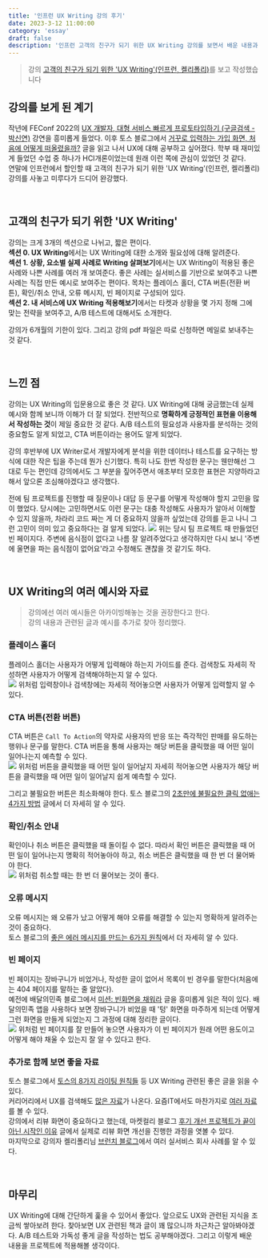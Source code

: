 ```yaml
---
title: '인프런 UX Writing 강의 후기'
date: 2023-3-12 11:00:00
category: 'essay'
draft: false
description: '인프런 고객의 친구가 되기 위한 UX Writing 강의를 보면서 배운 내용과 느낀 점을 정리했습니다'
---
```


> 강의 [고객의 친구가 되기 위한 'UX Writing'(인프런, 켈리폴리)](https://www.inflearn.com/course/user-friendly-ux-writing)를 보고 작성했습니다

## 강의를 보게 된 계기

작년에 FEConf 2022의 [UX 개발자, 대형 서비스 빠르게 프로토타입하기 (구글검색 - 박신연)](https://www.youtube.com/watch?v=GF_3kGzJpCA) 강연을 흥미롭게 들었다. 이후 토스 블로그에서 [거꾸로 입력하는 가입 화면, 처음에 어떻게 떠올렸을까?](https://toss.tech/article/toss-signup-process) 글을 읽고 나서 UX에 대해 공부하고 싶어졌다. 학부 때 재미있게 들었던 수업 중 하나가 HCI개론이었는데 원래 이런 쪽에 관심이 있었던 것 같다.  
연말에 인프런에서 할인할 때 고객의 친구가 되기 위한 'UX Writing'(인프런, 켈리폴리) 강의를 사놓고 미루다가 드디어 완강했다.

<br />

## 고객의 친구가 되기 위한 'UX Writing'

강의는 크게 3개의 섹션으로 나뉘고, 짧은 편이다.  
**섹션 0. UX Writing**에서는 UX Writing에 대한 소개와 필요성에 대해 알려준다.  
**섹션 1. 상황, 요소별 실제 사례로 Writing 살펴보기**에서는 UX Writing이 적용된 좋은 사례와 나쁜 사례를 여러 개 보여준다. 좋은 사례는 실서비스를 기반으로 보여주고 나쁜 사례는 직접 만든 예시로 보여주는 편이다. 목차는 플레이스 홀더, CTA 버튼(전환 버튼), 확인/취소 안내, 오류 메시지, 빈 페이지로 구성되어 있다.  
**섹션 2. 내 서비스에 UX Writing 적용해보기**에서는 타켓과 상황을 몇 가지 정해 그에 맞는 전략을 보여주고, A/B 테스트에 대해서도 소개한다.

강의가 6개월의 기한이 있다. 그리고 강의 pdf 파일은 따로 신청하면 메일로 보내주는 것 같다.

<br />

## 느낀 점

강의는 UX Writing의 입문용으로 좋은 것 같다. UX Writing에 대해 궁금했는데 실제 예시와 함께 보니까 이해가 더 잘 되었다. 전반적으로 **명확하게 긍정적인 표현을 이용해서 작성하는 것**이 제일 중요한 것 같다.
A/B 테스트의 필요성과 사용자를 분석하는 것의 중요함도 알게 되었고, CTA 버튼이라는 용어도 알게 되었다.

강의 후반부에 UX Writer로서 개발자에게 분석을 위한 데이터나 테스트를 요구하는 방식에 대한 작은 팁을 주는데 뭔가 신기했다. 특히 나도 한번 작성한 문구는 웬만해선 그대로 두는 편인데 강의에서도 그 부분을 짚어주면서 애초부터 모호한 표현은 지양하라고 해서 앞으론 조심해야겠다고 생각했다.

전에 팀 프로젝트를 진행할 때 질문이나 대답 등 문구를 어떻게 작성해야 할지 고민을 많이 했었다. 당시에는 고민하면서도 이런 문구는 대충 작성해도 사용자가 알아서 이해할 수 있지 않을까, 차라리 코드 짜는 게 더 중요하지 않을까 싶었는데 강의를 듣고 나니 그런 고민이 의미 있고 중요하다는 걸 알게 되었다.
![](./images/inflearn_ux_writing_empty_my.png)
위는 당시 팀 프로젝트 때 만들었던 빈 페이지다. 주변에 음식점이 없다고 나름 잘 알려주었다고 생각하지만 다시 보니 '주변에 울면을 파는 음식점이 없어요'라고 수정해도 괜찮을 것 같기도 하다.

<br />

## UX Writing의 여러 예시와 자료

> 강의에선 여러 예시들은 아카이빙해놓는 것을 권장한다고 한다.  
> 강의 내용과 관련된 글과 예시를 추가로 찾아 정리했다.

### 플레이스 홀더

플레이스 홀더는 사용자가 어떻게 입력해야 하는지 가이드를 준다. 검색창도 자세히 작성하면 사용자가 어떻게 검색해야하는지 알 수 있다.  
![](./images/inflearn_ux_writing_search.png)
위처럼 입력창이나 검색창에는 자세히 적어놓으면 사용자가 어떻게 입력할지 알 수 있다.

### CTA 버튼(전환 버튼)

CTA 버튼은 `Call To Action`의 약자로 사용자의 반응 또는 즉각적인 판매를 유도하는 행위나 문구를 말한다. CTA 버튼을 통해 사용자는 해당 버튼을 클릭했을 때 어떤 일이 일어나는지 예측할 수 있다.  
![](./images/inflearn_ux_writing_cta.png)
위처럼 버튼을 클릭했을 때 어떤 일이 일어날지 자세히 적어놓으면 사용자가 해당 버튼을 클릭했을 때 어떤 일이 일어날지 쉽게 예측할 수 있다.

그리고 불필요한 버튼은 최소화해야 한다. 토스 블로그의 [2초만에 불필요한 클릭 없애는 4가지 방법](https://toss.tech/article/4-ways-for-minimum-input) 글에서 더 자세히 알 수 있다.

### 확인/취소 안내

확인이나 취소 버튼은 클릭했을 때 돌이킬 수 없다. 따라서 확인 버튼은 클릭했을 때 어떤 일이 일어나는지 명확히 적어놓아야 하고, 취소 버튼은 클릭했을 때 한 번 더 물어봐야 한다.  
![](./images/inflearn_ux_writing_cancel.png)
위처럼 취소할 때는 한 번 더 물어보는 것이 좋다.

### 오류 메시지

오류 메시지는 왜 오류가 났고 어떻게 해야 오류를 해결할 수 있는지 명확하게 알려주는 것이 중요하다.  
토스 블로그의 [좋은 에러 메시지를 만드는 6가지 원칙](https://toss.tech/article/how-to-write-error-message)에서 더 자세히 알 수 있다.

### 빈 페이지

빈 페이지는 장바구니가 비었거나, 작성한 글이 없어서 목록이 빈 경우를 말한다(처음에는 404 페이지를 말하는 줄 알았다).  
예전에 배달의민족 블로그에서 [미션: 빈화면을 채워라](https://story.baemin.com/3614/) 글을 흥미롭게 읽은 적이 있다. 배달의민족 앱을 사용하다 보면 장바구니가 비었을 때 '텅' 화면을 마주하게 되는데 어떻게 그런 화면을 만들게 되었는지 그 과정에 대해 정리한 글이다.  
![](./images/inflearn_ux_writing_empty.png)
위처럼 빈 페이지를 잘 만들어 놓으면 사용자가 이 빈 페이지가 원래 어떤 용도이고 어떻게 해야 채울 수 있는지 잘 알 수 있다고 한다.

### 추가로 함께 보면 좋을 자료

토스 블로그에서 [토스의 8가지 라이팅 원칙들](https://toss.tech/article/8-writing-principles-of-toss) 등 UX Writing 관련된 좋은 글을 읽을 수 있다.  
커리어리에서 UX를 검색해도 [많은 자료](https://careerly.co.kr/search?query=ux&from=open-to-work)가 나온다. 요즘IT에서도 마찬가지로 [여러 자료](https://yozm.wishket.com/magazine/list/search/?q=ux)를 볼 수 있다.  
강의에서 리뷰 화면이 중요하다고 했는데, 마켓컬리 블로그 [후기 개선 프로젝트가 끝이 아닌 시작인 이유](https://helloworld.kurly.com/blog/review-renewal/) 글에서 실제로 리뷰 화면 개선을 진행한 과정을 엿볼 수 있다.  
마지막으로 강의자 켈리폴리님 [브런치 블로그](https://brunch.co.kr/@kellypoly)에서 여러 실서비스 회사 사례를 알 수 있다.

<br />

## 마무리

UX Writing에 대해 간단하게 훑을 수 있어서 좋았다. 앞으로도 UX와 관련된 지식을 조금씩 쌓아보려 한다. 찾아보면 UX 관련된 책과 글이 꽤 많으니까 차근차근 알아봐야겠다. A/B 테스트와 가독성 좋게 글을 작성하는 법도 공부해야겠다. 그리고 이렇게 배운 내용을 프로젝트에 적용해볼 생각이다.

<br />
<br />
